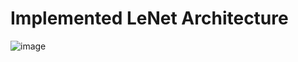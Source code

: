 # Implemented LeNet Architecture
![image](https://user-images.githubusercontent.com/55567070/125546539-f9a4049f-08b0-490b-8abb-fd1376d36e27.png)
